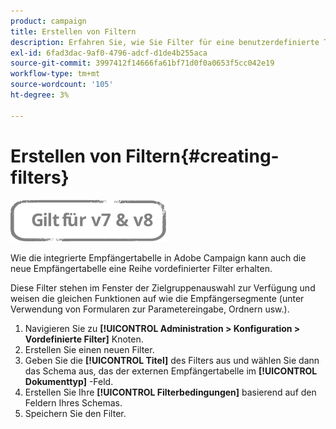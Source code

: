 ```yaml
---
product: campaign
title: Erstellen von Filtern
description: Erfahren Sie, wie Sie Filter für eine benutzerdefinierte Tabelle erstellen
exl-id: 6fad3dac-9af0-4796-adcf-d1de4b255aca
source-git-commit: 3997412f14666fa61bf71d0f0a0653f5cc042e19
workflow-type: tm+mt
source-wordcount: '105'
ht-degree: 3%

---
```


# Erstellen von Filtern{#creating-filters}

![](../../assets/common.svg)

Wie die integrierte Empfängertabelle in Adobe Campaign kann auch die neue Empfängertabelle eine Reihe vordefinierter Filter erhalten.

Diese Filter stehen im Fenster der Zielgruppenauswahl zur Verfügung und weisen die gleichen Funktionen auf wie die Empfängersegmente (unter Verwendung von Formularen zur Parametereingabe, Ordnern usw.).

1. Navigieren Sie zu **[!UICONTROL Administration > Konfiguration > Vordefinierte Filter]** Knoten.
1. Erstellen Sie einen neuen Filter.
1. Geben Sie die **[!UICONTROL Titel]** des Filters aus und wählen Sie dann das Schema aus, das der externen Empfängertabelle im **[!UICONTROL Dokumenttyp]** -Feld.
1. Erstellen Sie Ihre **[!UICONTROL Filterbedingungen]** basierend auf den Feldern Ihres Schemas.
1. Speichern Sie den Filter.
